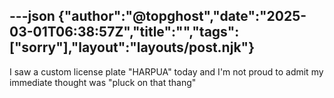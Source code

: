 ---json
{"author":"@topghost","date":"2025-03-01T06:38:57Z","title":"","tags":["sorry"],"layout":"layouts/post.njk"}
---
I saw a custom license plate &#x22;HARPUA&#x22; today and I&#x27;m not proud to admit my immediate thought was &#x22;pluck on that thang&#x22;
